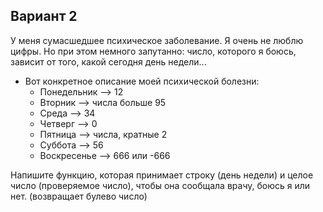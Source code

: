 ## Вариант 2

У меня сумасшедшее психическое заболевание. Я очень не люблю цифры. Но при этом немного запутанно: число, которого я боюсь, зависит от того, какой сегодня день недели... 
* Вот конкретное описание моей психической болезни:
    * Понедельник --> 12
    * Вторник --> числа больше 95
    * Среда --> 34
    * Четверг --> 0
    * Пятница --> числа, кратные 2
    * Суббота --> 56
    * Воскресенье --> 666 или -666

Напишите функцию, которая принимает строку (день недели) и целое число (проверяемое число), чтобы она сообщала врачу, боюсь я или нет. (возвращает булево число)